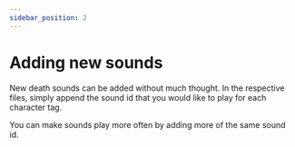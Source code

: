 ```yaml
---
sidebar_position: 2
---
```


# Adding new sounds

New death sounds can be added without much thought. In the respective files, simply append the sound id that you would like to play for each character tag.

You can make sounds play more often by adding more of the same sound id.